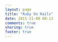 ```yaml
---
layout: page
title: "Ruby On Rails"
date: 2011-11-08 08:13
comments: true
sharing: true
footer: true
---
```

